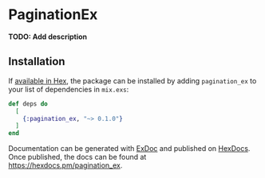 # PaginationEx

**TODO: Add description**

## Installation

If [available in Hex](https://hex.pm/docs/publish), the package can be installed
by adding `pagination_ex` to your list of dependencies in `mix.exs`:

```elixir
def deps do
  [
    {:pagination_ex, "~> 0.1.0"}
  ]
end
```

Documentation can be generated with [ExDoc](https://github.com/elixir-lang/ex_doc)
and published on [HexDocs](https://hexdocs.pm). Once published, the docs can
be found at <https://hexdocs.pm/pagination_ex>.

